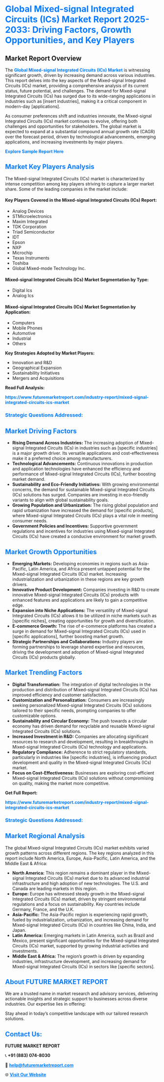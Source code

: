 <h1 style="color: #007BFF;">Global Mixed-signal Integrated Circuits (ICs) Market Report 2025-2033: Driving Factors, Growth Opportunities, and Key Players</h1>

<section id="overview">
<h2>Market Report Overview</h2>
<p>The <a href="https://www.futuremarketreport.com/industry-report/mixed-signal-integrated-circuits-ics-market" style="color: #007BFF; text-decoration: none;"><strong>Global Mixed-signal Integrated Circuits (ICs) Market</strong></a> is witnessing significant growth, driven by increasing demand across various industries. This report delves into the key aspects of the Mixed-signal Integrated Circuits (ICs) market, providing a comprehensive analysis of its current status, future potential, and challenges. The demand for Mixed-signal Integrated Circuits (ICs) has surged due to its wide-ranging applications in industries such as [insert industries], making it a critical component in modern-day [applications].</p>
<p>As consumer preferences shift and industries innovate, the Mixed-signal Integrated Circuits (ICs) market continues to evolve, offering both challenges and opportunities for stakeholders. The global market is expected to expand at a substantial compound annual growth rate (CAGR) over the forecast period, driven by technological advancements, emerging applications, and increasing investments by major players.</p>
</section>

<section id="overview">
<p><a href="https://www.futuremarketreport.com/request-sample/reportId=116086" style="color: #007BFF; text-decoration: none;"><strong>Explore Sample Report Here</strong></a></p>
</section>

<section id="key-players">
<h2 style="color: #007BFF;">Market Key Players Analysis</h2>
<p>The Mixed-signal Integrated Circuits (ICs) market is characterized by intense competition among key players striving to capture a larger market share. Some of the leading companies in the market include:</p>
<h4>Key Players Covered in the Mixed-signal Integrated Circuits (ICs) Report:</h4>
<ul><li>Analog Devices</li><li>STMicroelectronics</li><li>Maxim Integrated</li><li>TDK Corporation</li><li>Triad Semiconductor</li><li>IDT</li><li>Epson</li><li>NXP</li><li>Microchip</li><li>Texas Instruments</li><li>Toshiba</li><li>Global Mixed-mode Technology Inc.</li></ul>
<h4>Mixed-signal Integrated Circuits (ICs) Market Segmentation by Type:</h4>
<ul><li>Digital Ics</li><li>Analog Ics</li></ul>

<h4>Mixed-signal Integrated Circuits (ICs) Market Segmentation by Application:</h4>
<ul><li>Computers</li><li>Mobile Phones</li><li>Automotive</li><li>Industrial</li><li>Others</li></ul>
<p><strong>Key Strategies Adopted by Market Players:</strong></p>
<ul>
<li>Innovation and R&D</li>
<li>Geographical Expansion</li>
<li>Sustainability Initiatives</li>
<li>Mergers and Acquisitions</li>
</ul>
</section>

<section>
<p><strong>Read Full Analysis: </strong></p><a href="https://www.futuremarketreport.com/industry-report/mixed-signal-integrated-circuits-ics-market" style="color: #007BFF; text-decoration: none;"><strong>https://www.futuremarketreport.com/industry-report/mixed-signal-integrated-circuits-ics-market</strong></a>
<h3 style="color: #007BFF;">Strategic Questions Addressed:</h3>
</section>

<section id="driving-factors">
<h2 style="color: #007BFF;">Market Driving Factors</h2>
<ul>
<li><strong>Rising Demand Across Industries:</strong> The increasing adoption of Mixed-signal Integrated Circuits (ICs) in industries such as [specific industries] is a major growth driver. Its versatile applications and cost-effectiveness make it a preferred choice among manufacturers.</li>
<li><strong>Technological Advancements:</strong> Continuous innovations in production and application technologies have enhanced the efficiency and performance of Mixed-signal Integrated Circuits (ICs), further boosting market demand.</li>
<li><strong>Sustainability and Eco-Friendly Initiatives:</strong> With growing environmental concerns, the demand for sustainable Mixed-signal Integrated Circuits (ICs) solutions has surged. Companies are investing in eco-friendly variants to align with global sustainability goals.</li>
<li><strong>Growing Population and Urbanization:</strong> The rising global population and rapid urbanization have increased the demand for [specific products], where Mixed-signal Integrated Circuits (ICs) plays a vital role in meeting consumer needs.</li>
<li><strong>Government Policies and Incentives:</strong> Supportive government regulations and incentives for industries using Mixed-signal Integrated Circuits (ICs) have created a conducive environment for market growth.</li>
</ul>
</section>

<section id="growth-opportunities">
<h2 style="color: #007BFF;">Market Growth Opportunities</h2>
<ul>
<li><strong>Emerging Markets:</strong> Developing economies in regions such as Asia-Pacific, Latin America, and Africa present untapped potential for the Mixed-signal Integrated Circuits (ICs) market. Increasing industrialization and urbanization in these regions are key growth drivers.</li>
<li><strong>Innovative Product Development:</strong> Companies investing in R&D to create innovative Mixed-signal Integrated Circuits (ICs) products with enhanced features and applications are likely to gain a competitive edge.</li>
<li><strong>Expansion into Niche Applications:</strong> The versatility of Mixed-signal Integrated Circuits (ICs) allows it to be utilized in niche markets such as [specific niches], creating opportunities for growth and diversification.</li>
<li><strong>E-commerce Growth:</strong> The rise of e-commerce platforms has created a surge in demand for Mixed-signal Integrated Circuits (ICs) used in [specific applications], further boosting market growth.</li>
<li><strong>Strategic Partnerships and Collaborations:</strong> Industry players are forming partnerships to leverage shared expertise and resources, driving the development and adoption of Mixed-signal Integrated Circuits (ICs) products globally.</li>
</ul>
</section>

<section id="trending-factors">
<h2 style="color: #007BFF;">Market Trending Factors</h2>
<ul>
<li><strong>Digital Transformation:</strong> The integration of digital technologies in the production and distribution of Mixed-signal Integrated Circuits (ICs) has improved efficiency and customer satisfaction.</li>
<li><strong>Customization and Personalization:</strong> Consumers are increasingly seeking personalized Mixed-signal Integrated Circuits (ICs) solutions tailored to their specific needs, prompting companies to offer customizable options.</li>
<li><strong>Sustainability and Circular Economy:</strong> The push towards a circular economy has driven demand for recyclable and reusable Mixed-signal Integrated Circuits (ICs) solutions.</li>
<li><strong>Increased Investment in R&D:</strong> Companies are allocating significant resources to research and development, resulting in breakthroughs in Mixed-signal Integrated Circuits (ICs) technology and applications.</li>
<li><strong>Regulatory Compliance:</strong> Adherence to strict regulatory standards, particularly in industries like [specific industries], is influencing product development and quality in the Mixed-signal Integrated Circuits (ICs) market.</li>
<li><strong>Focus on Cost-Effectiveness:</strong> Businesses are exploring cost-efficient Mixed-signal Integrated Circuits (ICs) solutions without compromising on quality, making the market more competitive.</li>
</ul>
</section>

<section>
<p><strong>Get Full Report: </strong></p><a href="https://www.futuremarketreport.com/industry-report/mixed-signal-integrated-circuits-ics-market" style="color: #007BFF; text-decoration: none;"><strong>https://www.futuremarketreport.com/industry-report/mixed-signal-integrated-circuits-ics-market</strong></a>
<h3 style="color: #007BFF;">Strategic Questions Addressed:</h3>
</section>


<section id="regional-analysis">
<h2 style="color: #007BFF;">Market Regional Analysis</h2>
<p>The global Mixed-signal Integrated Circuits (ICs) market exhibits varied growth patterns across different regions. The key regions analyzed in this report include North America, Europe, Asia-Pacific, Latin America, and the Middle East & Africa:</p>
<ul>
<li><strong>North America:</strong> This region remains a dominant player in the Mixed-signal Integrated Circuits (ICs) market due to its advanced industrial infrastructure and high adoption of new technologies. The U.S. and Canada are leading markets in this region.</li>
<li><strong>Europe:</strong> Europe has witnessed steady growth in the Mixed-signal Integrated Circuits (ICs) market, driven by stringent environmental regulations and a focus on sustainability. Key countries include Germany, France, and the U.K.</li>
<li><strong>Asia-Pacific:</strong> The Asia-Pacific region is experiencing rapid growth, fueled by industrialization, urbanization, and increasing demand for Mixed-signal Integrated Circuits (ICs) in countries like China, India, and Japan.</li>
<li><strong>Latin America:</strong> Emerging markets in Latin America, such as Brazil and Mexico, present significant opportunities for the Mixed-signal Integrated Circuits (ICs) market, supported by growing industrial activities and investments.</li>
<li><strong>Middle East & Africa:</strong> The region’s growth is driven by expanding industries, infrastructure development, and increasing demand for Mixed-signal Integrated Circuits (ICs) in sectors like [specific sectors].</li>
</ul>
</section>

<footer>
<h2 style="color: #007BFF;">About FUTURE MARKET REPORT</h2>
<p>We are a trusted name in market research and advisory services, delivering actionable insights and strategic support to businesses across diverse industries. Our expertise lies in offering:</p>

<p>Stay ahead in today’s competitive landscape with our tailored research solutions.</p>

<h2 style="color: #007BFF;">Contact Us:</h2>
<p><strong>FUTURE MARKET REPORT</strong></p>
<p>📞 <strong>+91 (883) 074-8030</strong></p>
<p>📧 <strong><a href="mailto:help@futuremarketreport.com" style="color: #007BFF;">help@futuremarketreport.com</a></strong></p>
<p>🌐 <strong><a href="https://www.futuremarketreport.com/" style="color: #007BFF;">Visit Our Website</a></strong></p>
</footer>